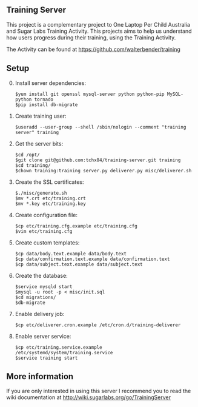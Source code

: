 ## Training Server

This project is a complementary project to One Laptop Per Child Australia and
Sugar Labs Training Activity. This projects aims to help us understand how users
progress during their training, using the Training Activity.

The Activity can be found at https://github.com/walterbender/training

## Setup

0. Install server dependencies:

    ```
    $yum install git openssl mysql-server python python-pip MySQL-python tornado
    $pip install db-migrate
    ```

1. Create training user:

    ```
    $useradd --user-group --shell /sbin/nologin --comment "training server" training
    ```

2. Get the server bits:

    ```
    $cd /opt/
    $git clone git@github.com:tchx84/training-server.git training
    $cd training/
    $chown training:training server.py deliverer.py misc/deliverer.sh
    ```

3. Create the SSL certificates:

    ```
    $./misc/generate.sh
    $mv *.crt etc/training.crt
    $mv *.key etc/training.key
    ```

4. Create configuration file:

    ```
    $cp etc/training.cfg.example etc/training.cfg
    $vim etc/training.cfg
    ```

5. Create custom templates:

   ```
   $cp data/body.text.example data/body.text
   $cp data/confirmation.text.example data/confirmation.text
   $cp data/subject.text.example data/subject.text
   ```

6. Create the database:

    ```
    $service mysqld start
    $mysql -u root -p < misc/init.sql
    $cd migrations/
    $db-migrate 
    ```

7. Enable delivery job:

    ```
    $cp etc/deliverer.cron.example /etc/cron.d/training-deliverer
    ```

8. Enable server service:

   ```
   $cp etc/training.service.example /etc/systemd/system/training.service
   $service training start
   ```

## More information

If you are only interested in using this server I recommend you to read the
wiki documentation at http://wiki.sugarlabs.org/go/TrainingServer
